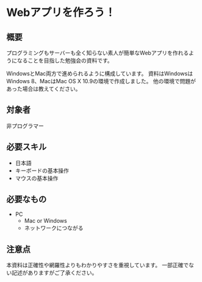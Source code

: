 Webアプリを作ろう！
===================

## 概要
プログラミングもサーバーも全く知らない素人が簡単なWebアプリを作れるようになることを目指した勉強会の資料です。

WindowsとMac両方で進められるように構成しています。
資料はWindowsはWindows 8、MacはMac OS X 10.9の環境で作成しました。
他の環境で問題があった場合は教えてください。

## 対象者
非プログラマー

## 必要スキル
* 日本語
* キーボードの基本操作
* マウスの基本操作

## 必要なもの
* PC
  * Mac or Windows
  * ネットワークにつながる

## 注意点
本資料は正確性や網羅性よりもわかりやすさを重視しています。
一部正確でない記述がありますがご了承ください。